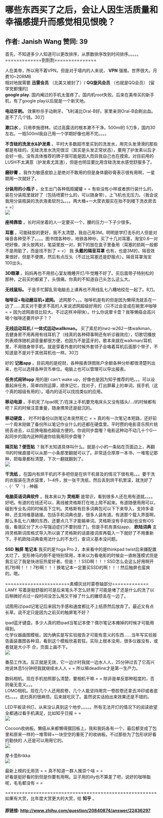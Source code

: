 # 哪些东西买了之后，会让人因生活质量和幸福感提升而感觉相见恨晚？
## 作者: Janish Wang  赞同: 39
首先，不知道多少人知道可以更改排序，从票数排序改到时间排序。。。。。  
=============割割割===============  
  
人在美帝，所以用不着VPN。但是对于墙内的人来说， **VPN** 强推。世界很大。月费10~20RMB  
相对地就需要 **迅雷会员** （北美又被封了）/ **QQ旋风会员** （也就是QQ会员） [留学党都懂的]  
**google play.** 国内阉过的手机太蛋疼了。国内机root失败。后来在美帝买的新手机，有了google play以后就是一个新天地。   
  
**电动牙刷。** 效果秒杀手动刷牙。飞利浦比Oral-B好。家里亲测Oral-B会刷出血。差不了几个钱。30刀   
  
**漱口水** 。只用李施德林。试过高露洁的根本漱不干净。500ml的 5刀多，国内30左右。一瓶500ml我自己用一个学期好像也用不完。。。。   
  
**不含硅的洗发水&护发素** 。平时大多数超市里买到的洗发水，用完头发滑滑的那些都是有硅的。无硅洗发水洗完很涩（其实是头发正常状态），要用了护发素以后才会好一些。没有具体推荐的牌子很可能是因人而异我自己也在摸索。对目前用的LUSH不太满意（护发素尤其渣），但是也明显要比用含硅洗发水感觉舒服多了。   
  
**磨砂膏** 。我作为敏感皮脸上是绝对不敢用的但是身体磨砂膏表示很有用啊，一星期用一次就好了。   
  
**分装用的小瓶子** 。女生出门各种瓶瓶罐罐 = = 有些没有小样或者旅行装什么的，装在分装瓶里就好了（包括喷雾什么的，可以随身带），上飞机也无压力。（我会说我用分装瓶装的洗衣液柔软剂么。。。两大桶+一大筐衣服实在抬不到楼下洗衣房去 = =）   
![](http://pic3.zhimg.com/3b34ae1c979890dafc584dc73bae0fdf_b.jpg)

  
  
**座椅靠垫** 。长时间坐着的人一定要买一个，腰的压力一下子少很多。   
  
**耳塞** 。可能硅胶的更好，我不太清楚，我自己用3M。明明是学打击乐的人但是对噪音各种受不了。。。。图书馆各种吵，地铁各种吵。买了十几对耳塞，淘宝0.6一对吧好像，床头放两对，笔袋里放一对，剩下的放在盒子里备用（耳塞的损耗一般都不是用脏了，而是找不到了 = =） 我 **头戴的隔音耳罩** 也有，也是3M的，隔音效果很好，但是不便携，然后有点压头（不过比耳塞还是舒服点）。隔音耳罩淘宝100出头。   
  
**3D眼罩** 。妈妈再也不用担心室友晚睡开灯/午觉睡不好了。买后面带子特别松的那种，之前买的都紧了，头很痛。你真的不知道自己头怎么这么大。   
  
**无线鼠标。** 于是手忙脚乱背电脑去上课再也不用线乱七八糟地绞在一起了。8刀。   
  
**咖啡豆+电动磨豆机+滤网。** 滤网那个。。。咖啡机是有的但是因为懒得洗就丢在一边了……其实对于要求不高的人来说滤网超级好用的（只不过会变成在碗里冲咖啡 = = 因为滤网直径比较大。不过这样冲得快）。什么你说摩卡壶？我等懒癌会高兴喝个咖啡还要开炉子？？   
  
**无线运动耳机 / 一体式运动wallkman。** 买了索尼的nwz-w262一体walkman，去健身房不用再用有线耳机了（线真的各种碍事啊还有听诊器效应），切歌切播放列表顺序随机调音量都很方便，也因为不是蓝牙的，歌本来就在walkman/耳机里，不用随身带手机。就是穿着外套的时候外套领子会咯着耳机后面那个带子，不知道是不是对于其他耳机也一样。30刀   
  
好的 **记账app** 。目前用的是挖财，各种报表饼图账户余额各种分析都很清楚列出来，也可以选择各种货币单位。电脑上也可以管理可以导出报表。  
  
**任务式闹钟app** 用的是I can't wake up，好像也是因为知乎推荐的吧。。。可以设置起床任务，简单四则运算，顺序记忆，找对子，打出屏幕上的单词，摇手机（这个真的超级有用的）。墙内的话可以找找类似的应用。   
  
**移动电源** 。手机死了/ipad死了/在床上手机要充电床头又没有插头/.../的时候都有吧？买的时候注意重量，随身携带还是挺沉的。   
  
**移动硬盘** 。 时不时备份以防笔记本突然死亡 = = 真的有一次笔记本短路，还好前一个周末刚做了备份所以笔记作业什么的还都在硬盘里。平时攒的电影音乐照片统统丢进去，以后换电脑也超级方便的。你说同步盘喔？电影这种动不动几十个G一起同步的国内这种网速你给我用同步盘喔？   
  
**隔页贴？便签贴** ？我不太知道具体叫什么。就是小小的一条贴在页面边上，再翻书的时候直接可以从那一小条那里翻就可以了。非常适合厚厚一本书、一堆笔记那种，把每章都标清楚，下次一翻就翻到了。   
![](http://pic1.zhimg.com/a9c01fd83d86f58e0bd4aea7bbecd810_b.jpg)

  
**干洗纸** 。在国内有烘干机的不多吧但是在烘干机普及的情况下很有用。。。要干洗的衣服装在洗衣袋里，1~4件，放一张干洗纸，然后丢到烘干机里滚，就洗好了╮(╯▽╰)╭神器   
  
**电脑英语词典软件** 。我本来以为 **灵格斯** 是常识，看到很多人还在用有道就。。。。好吧。有道的在线还可以，离线被灵格斯打在地上爬不起来。有道随便用用可以，碰到专业名词的时候高下立判。灵格斯有巨多词典包可以下下来导入，支持多语种，还支持维基链接。包括手机词典也是，很多人装有道。有道那个载入界面啊，那么多乱七八糟的东西，还要点几下才能输单词。灵格斯没有手机版[也没有iOS版，看我区分了大小写强迫症们不要别扭了]，但是手机有类似app， **欧陆词典** 支持灵格斯词库格式导入所以装了灵格斯的话直接词库再载入一下就好了不用重新下。手机欧陆词典查用法什么的不太行，查词义基本没问题。   
  
**SSD** **触屏** **笔记本** 我买的是Yoga Pro 2，本来看中的是thinkpad twist后来嫌配置太烂了。变形神马的倒不是特别常用，本来以为看电影的时候会一直帐篷模式但是我忘记了我是快进狂热爱好者。但是！！SSD啊！！！SSD怎么会这么好用啊开机7秒啊！！！7秒啊！！！换笔记本一定要买SSD的啊！！！然后触屏也蛮爽的。嗯。   
  
=======================素蟫灰丝时蒙卷轴部分=============  
LAMY 写着是挺舒服的可是后来笔头不怎么好用了可能是堵了还是什么的洗了以后稍微好点过一段时间没怎么用又干掉了什么的嫌烦丢在一边了。  
  
试图用过ipad记笔记后来因为手感和速度都比不上纸质然后放弃了。最近又有点长草。说不定只是因为之前买的触屏笔不好？  
  
ipad蓝牙键盘。多少人真的把ipad当笔记本使？偶尔笔记本瘫掉的时候才可能用得到。  
化学仪器画图模板。因为确实是写实验报告才可能有意义的东西……当年写实验报告画装置图各种泪，看到这个模板欣喜若狂。实际上根本没用，很多仪器没有，或者就是大小不
合，页面上画不下。  
![](http://pic3.zhimg.com/100fce202a16c132a3af3570f1e8519d_b.jpg)

  
番茄工作法。反正就是无效，它一边计时我就一边水人人，25分钟过去了它高兴地说休息5分钟吧我就继续水人人 = = 所以嘛deadline才是第一生产力。  
  
数码相机。现在手机拍照那么清楚，要相机干嘛 = = 除非是单反那种程度的，否则毫无意义。。。  
LOMO相机。现在几个人还用胶卷，几个人能坚持用完一卷胶卷还拿去冲印或者底扫。。。。底扫真的很麻烦。后来就吃灰了。虽然说实话拍出来效果还是不错的。  
  
LED平板读书灯。从来没认真到这个地步。。。。。所有无法开灯的情况下的阅读欲望全都通过看手机满足，比如知乎日报 = =  
![](http://pic2.zhimg.com/8e378a989dd26fdcd266d624ab7a24da_b.jpg)

  
Cocoon收纳板。懒癌从来都懒得摆回板上。我和我妈各有一个，最后都变成了包里和原来一样的一堆零碎+一块空空的重死了的收纳板。不过那些为了包形状好看的勤快的
人还是可以用用它的。  
![](http://pic3.zhimg.com/b28bc1dbb54076e09fade575ca27f3af_b.jpg)

  
  
  
摩卡壶Brikka  
![](http://pic4.zhimg.com/ad05ea77ca22c5f034d2a2f115822244_b.jpg)

  
  
最新上榜的无用货 = = 真不知道一群人推崇个啥 = =  
好看是挺好看的到但是你要有用啊。豆子用的illy也不算差了吧，说好的咖啡脂呢，毛毛都没有 = =  
  
======================================================  
如果有大赏，比年度大赏更大的大赏，给 **知乎** 。

#### 原链接: http://www.zhihu.com/question/20840874/answer/22436297